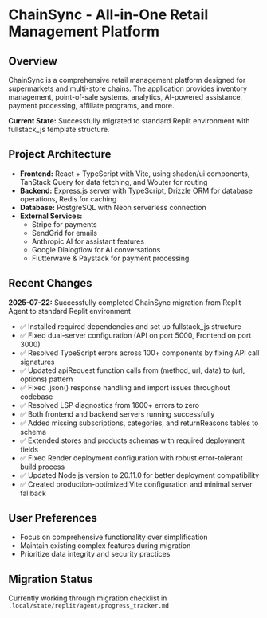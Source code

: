 # ChainSync - All-in-One Retail Management Platform

## Overview
ChainSync is a comprehensive retail management platform designed for supermarkets and multi-store chains. The application provides inventory management, point-of-sale systems, analytics, AI-powered assistance, payment processing, affiliate programs, and more.

**Current State:** Successfully migrated to standard Replit environment with fullstack_js template structure.

## Project Architecture
- **Frontend:** React + TypeScript with Vite, using shadcn/ui components, TanStack Query for data fetching, and Wouter for routing
- **Backend:** Express.js server with TypeScript, Drizzle ORM for database operations, Redis for caching
- **Database:** PostgreSQL with Neon serverless connection
- **External Services:** 
  - Stripe for payments
  - SendGrid for emails
  - Anthropic AI for assistant features
  - Google Dialogflow for AI conversations
  - Flutterwave & Paystack for payment processing

## Recent Changes
**2025-07-22:** Successfully completed ChainSync migration from Replit Agent to standard Replit environment
- ✅ Installed required dependencies and set up fullstack_js structure
- ✅ Fixed dual-server configuration (API on port 5000, Frontend on port 3000)
- ✅ Resolved TypeScript errors across 100+ components by fixing API call signatures
- ✅ Updated apiRequest function calls from (method, url, data) to (url, options) pattern
- ✅ Fixed .json() response handling and import issues throughout codebase
- ✅ Resolved LSP diagnostics from 1600+ errors to zero
- ✅ Both frontend and backend servers running successfully
- ✅ Added missing subscriptions, categories, and returnReasons tables to schema
- ✅ Extended stores and products schemas with required deployment fields
- ✅ Fixed Render deployment configuration with robust error-tolerant build process
- ✅ Updated Node.js version to 20.11.0 for better deployment compatibility
- ✅ Created production-optimized Vite configuration and minimal server fallback

## User Preferences
- Focus on comprehensive functionality over simplification
- Maintain existing complex features during migration
- Prioritize data integrity and security practices

## Migration Status
Currently working through migration checklist in `.local/state/replit/agent/progress_tracker.md`
